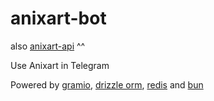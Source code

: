 # anixart-bot
also [anixart-api](https://github.com/f1xxd/anixart-api) ^^

Use Anixart in Telegram

Powered by [gramio](https://github.com/gramiojs), [drizzle orm](https://orm.drizzle.team), [redis](https://redis.io) and [bun](https://bun.sh)
